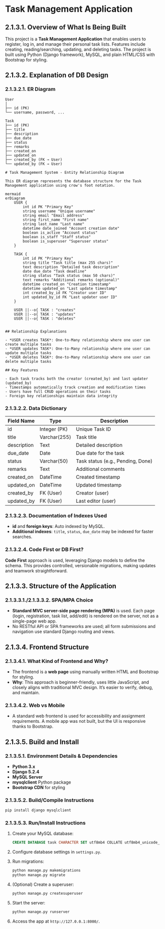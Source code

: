 # Task Management Application

## 2.1.3.1. Overview of What Is Being Built

This project is a **Task Management Application** that enables users to register, log in, and manage their personal task lists. Features include creating, reading/searching, updating, and deleting tasks. The project is built using Python (Django framework), MySQL, and plain HTML/CSS with Bootstrap for styling.

## 2.1.3.2. Explanation of DB Design

### 2.1.3.2.1. ER Diagram

```
User
│
├── id (PK)
└── username, password, ...

Task
├── id (PK)
├── title
├── description
├── due_date
├── status
├── remarks
├── created_on
├── updated_on
├── created_by (FK → User)
└── updated_by (FK → User)
```

```
# Task Management System - Entity Relationship Diagram

This ER diagram represents the database structure for the Task Management application using crow's foot notation.

mermaid
erDiagram
    USER {
        int id PK "Primary Key"
        string username "Unique username"
        string email "Email address"
        string first_name "First name"
        string last_name "Last name"
        datetime date_joined "Account creation date"
        boolean is_active "Account status"
        boolean is_staff "Staff status"
        boolean is_superuser "Superuser status"
    }
    
    TASK {
        int id PK "Primary Key"
        string title "Task title (max 255 chars)"
        text description "Detailed task description"
        date due_date "Task deadline"
        string status "Task status (max 50 chars)"
        text remarks "Additional remarks (optional)"
        datetime created_on "Creation timestamp"
        datetime updated_on "Last update timestamp"
        int created_by_id FK "Creator user ID"
        int updated_by_id FK "Last updater user ID"
    }
    
    USER ||--o{ TASK : "creates"
    USER ||--o{ TASK : "updates"
    USER ||--o{ TASK : "deletes"


## Relationship Explanations

- *USER creates TASK*: One-to-Many relationship where one user can create multiple tasks
- *USER updates TASK*: One-to-Many relationship where one user can update multiple tasks  
- *USER deletes TASK*: One-to-Many relationship where one user can delete multiple tasks

## Key Features

- Each task tracks both the creator (created_by) and last updater (updated_by)
- Timestamps automatically track creation and modification times
- Users have full CRUD operations on their tasks
- Foreign key relationships maintain data integrity
```

### 2.1.3.2.2. Data Dictionary

| Field Name   | Type         | Description                          |
|--------------|--------------|--------------------------------------|
| id           | Integer (PK) | Unique Task ID                       |
| title        | Varchar(255) | Task title                           |
| description  | Text         | Detailed description                 |
| due_date     | Date         | Due date for the task                |
| status       | Varchar(50)  | Task status (e.g., Pending, Done)    |
| remarks      | Text         | Additional comments                  |
| created_on   | DateTime     | Created timestamp                    |
| updated_on   | DateTime     | Updated timestamp                    |
| created_by   | FK (User)    | Creator (user)                       |
| updated_by   | FK (User)    | Last editor (user)                   |

### 2.1.3.2.3. Documentation of Indexes Used

- **id** and **foreign keys**: Auto indexed by MySQL.
- **Additional indexes**: `title`, `status`, `due_date` may be indexed for faster searches.

### 2.1.3.2.4. Code First or DB First?

**Code First** approach is used, leveraging Django models to define the schema. This provides controlled, versionable migrations, making updates and teamwork straightforward.

## 2.1.3.3. Structure of the Application

### 2.1.3.3.1./2.1.3.3.2. SPA/MPA Choice

- **Standard MVC server-side page rendering (MPA)** is used. Each page (login, registration, task list, add/edit) is rendered on the server, not as a single-page web app.
- No RESTful API or SPA frameworks are used; all form submissions and navigation use standard Django routing and views.

## 2.1.3.4. Frontend Structure

### 2.1.3.4.1. What Kind of Frontend and Why?

- The frontend is a **web page** using manually written HTML and Bootstrap for styling.
- **Why**: This approach is beginner-friendly, uses little JavaScript, and closely aligns with traditional MVC design. It’s easier to verify, debug, and maintain.

### 2.1.3.4.2. Web vs Mobile

- A standard web frontend is used for accessibility and assignment requirements. A mobile app was not built, but the UI is responsive thanks to Bootstrap.

## 2.1.3.5. Build and Install

### 2.1.3.5.1. Environment Details & Dependencies

- **Python 3.x**
- **Django 5.2.4**
- **MySQL Server**
- **mysqlclient** Python package
- **Bootstrap CDN** for styling

### 2.1.3.5.2. Build/Compile Instructions

```bash
pip install django mysqlclient
```

### 2.1.3.5.3. Run/Install Instructions

1. Create your MySQL database:

   ```sql
   CREATE DATABASE task CHARACTER SET utf8mb4 COLLATE utf8mb4_unicode_ci;
   ```

2. Configure database settings in `settings.py`.

3. Run migrations:

   ```bash
   python manage.py makemigrations
   python manage.py migrate
   ```

4. (Optional) Create a superuser:
   ```bash
   python manage.py createsuperuser
   ```

5. Start the server:
   ```bash
   python manage.py runserver
   ```

6. Access the app at `http://127.0.0.1:8000/`.
